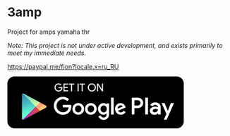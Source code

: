 [](docs/thr.jpg)   

# 3amp 

Project for amps yamaha thr    

_Note: This project is not under active development, and exists primarily to meet my
immediate needs._

https://paypal.me/fion?locale.x=ru_RU

[![](docs/google-play-badge.png)](https://play.google.com/store/apps/details?id=xyz.lazysoft.a3amp)